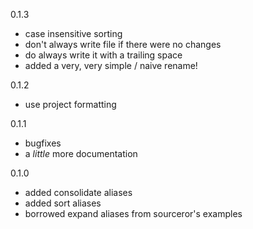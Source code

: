 0.1.3
* case insensitive sorting
* don't always write file if there were no changes
* do always write it with a trailing space
* added a very, very simple / naive rename!

0.1.2
* use project formatting

0.1.1
* bugfixes
* a _little_ more documentation

0.1.0
* added consolidate aliases
* added sort aliases
* borrowed expand aliases from sourceror's examples